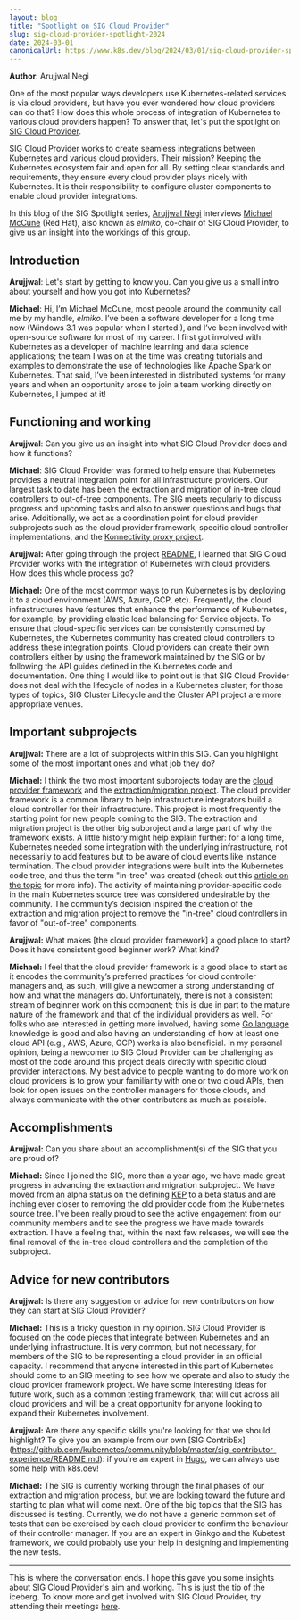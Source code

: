 ```yaml
---
layout: blog
title: "Spotlight on SIG Cloud Provider"
slug: sig-cloud-provider-spotlight-2024
date: 2024-03-01
canonicalUrl: https://www.k8s.dev/blog/2024/03/01/sig-cloud-provider-spotlight-2024/
---
```


**Author**: Arujjwal Negi

One of the most popular ways developers use Kubernetes-related services is via cloud providers, but
have you ever wondered how cloud providers can do that? How does this whole process of integration
of Kubernetes to various cloud providers happen? To answer that, let's put the spotlight on [SIG
Cloud Provider](https://github.com/kubernetes/community/blob/master/sig-cloud-provider/README.md).

SIG Cloud Provider works to create seamless integrations between Kubernetes and various cloud
providers. Their mission? Keeping the Kubernetes ecosystem fair and open for all. By setting clear
standards and requirements, they ensure every cloud provider plays nicely with Kubernetes. It is
their responsibility to configure cluster components to enable cloud provider integrations.

In this blog of the SIG Spotlight series, [Arujjwal Negi](https://twitter.com/arujjval) interviews
[Michael McCune](https://github.com/elmiko) (Red Hat), also known as _elmiko_, co-chair of SIG Cloud
Provider, to give us an insight into the workings of this group.

## Introduction

**Arujjwal**: Let's start by getting to know you. Can you give us a small intro about yourself and
how you got into Kubernetes?

**Michael**: Hi, I’m Michael McCune, most people around the community call me by my handle,
_elmiko_. I’ve been a software developer for a long time now (Windows 3.1 was popular when I
started!), and I’ve been involved with open-source software for most of my career. I first got
involved with Kubernetes as a developer of machine learning and data science applications; the team
I was on at the time was creating tutorials and examples to demonstrate the use of technologies like
Apache Spark on Kubernetes. That said, I’ve been interested in distributed systems for many years
and when an opportunity arose to join a team working directly on Kubernetes, I jumped at it!

## Functioning and working

**Arujjwal**: Can you give us an insight into what SIG Cloud Provider does and how it functions?

**Michael**: SIG Cloud Provider was formed to help ensure that Kubernetes provides a neutral
integration point for all infrastructure providers. Our largest task to date has been the extraction
and migration of in-tree cloud controllers to out-of-tree components. The SIG meets regularly to
discuss progress and upcoming tasks and also to answer questions and bugs that
arise. Additionally, we act as a coordination point for cloud provider subprojects such as the cloud
provider framework, specific cloud controller implementations, and the [Konnectivity proxy
project](https://kubernetes.io/docs/tasks/extend-kubernetes/setup-konnectivity/).


**Arujjwal:** After going through the project
[README](https://github.com/kubernetes/community/blob/master/sig-cloud-provider/README.md), I
learned that SIG Cloud Provider works with the integration of Kubernetes with cloud providers. How
does this whole process go?

**Michael:** One of the most common ways to run Kubernetes is by deploying it to a cloud environment
(AWS, Azure, GCP, etc). Frequently, the cloud infrastructures have features that enhance the
performance of Kubernetes, for example, by providing elastic load balancing for Service objects. To
ensure that cloud-specific services can be consistently consumed by Kubernetes, the Kubernetes
community has created cloud controllers to address these integration points. Cloud providers can
create their own controllers either by using the framework maintained by the SIG or by following
the API guides defined in the Kubernetes code and documentation. One thing I would like to point out
is that SIG Cloud Provider does not deal with the lifecycle of nodes in a Kubernetes cluster;
for those types of topics, SIG Cluster Lifecycle and the Cluster API project are more appropriate
venues.

## Important subprojects

**Arujjwal:** There are a lot of subprojects within this SIG. Can you highlight some of the most
important ones and what job they do?

**Michael:** I think the two most important subprojects today are the [cloud provider
framework](https://github.com/kubernetes/community/blob/master/sig-cloud-provider/README.md#kubernetes-cloud-provider)
and the [extraction/migration
project](https://github.com/kubernetes/community/blob/master/sig-cloud-provider/README.md#cloud-provider-extraction-migration). The
cloud provider framework is a common library to help infrastructure integrators build a cloud
controller for their infrastructure. This project is most frequently the starting point for new
people coming to the SIG. The extraction and migration project is the other big subproject and a
large part of why the framework exists. A little history might help explain further: for a long
time, Kubernetes needed some integration with the underlying infrastructure, not
necessarily to add features but to be aware of cloud events like instance termination. The cloud
provider integrations were built into the Kubernetes code tree, and thus the term "in-tree" was
created (check out this [article on the topic](https://kaslin.rocks/out-of-tree/) for more
info). The activity of maintaining provider-specific code in the main Kubernetes source tree was
considered undesirable by the community. The community’s decision inspired the creation of the
extraction and migration project to remove the "in-tree" cloud controllers in favor of
"out-of-tree" components.


**Arujjwal:** What makes [the cloud provider framework] a good place to start? Does it have consistent good beginner work? What
kind?

**Michael:** I feel that the cloud provider framework is a good place to start as it encodes the
community’s preferred practices for cloud controller managers and, as such, will give a newcomer a
strong understanding of how and what the managers do. Unfortunately, there is not a consistent
stream of beginner work on this component; this is due in part to the mature nature of the framework
and that of the individual providers as well. For folks who are interested in getting more involved,
having some [Go language](https://go.dev/) knowledge is good and also having an understanding of
how at least one cloud API (e.g., AWS, Azure, GCP) works is also beneficial. In my personal opinion,
being a newcomer to SIG Cloud Provider can be challenging as most of the code around this project
deals directly with specific cloud provider interactions. My best advice to people wanting to do
more work on cloud providers is to grow your familiarity with one or two cloud APIs, then look
for open issues on the controller managers for those clouds, and always communicate with the other
contributors as much as possible.

## Accomplishments

**Arujjwal:** Can you share about an accomplishment(s) of the SIG that you are proud of?

**Michael:** Since I joined the SIG, more than a year ago, we have made great progress in advancing
the extraction and migration subproject. We have moved from an alpha status on the defining
[KEP](https://github.com/kubernetes/enhancements/blob/master/keps/README.md) to a beta status and
are inching ever closer to removing the old provider code from the Kubernetes source tree. I've been
really proud to see the active engagement from our community members and to see the progress we have
made towards extraction. I have a feeling that, within the next few releases, we will see the final
removal of the in-tree cloud controllers and the completion of the subproject.

## Advice for new contributors

**Arujjwal:** Is there any suggestion or advice for new contributors on how they can start at SIG
Cloud Provider?

**Michael:** This is a tricky question in my opinion. SIG Cloud Provider is focused on the code
pieces that integrate between Kubernetes and an underlying infrastructure. It is very common, but
not necessary, for members of the SIG to be representing a cloud provider in an official capacity. I
recommend that anyone interested in this part of Kubernetes should come to an SIG meeting to see how
we operate and also to study the cloud provider framework project. We have some interesting ideas
for future work, such as a common testing framework, that will cut across all cloud providers and
will be a great opportunity for anyone looking to expand their Kubernetes involvement.

**Arujjwal:** Are there any specific skills you're looking for that we should highlight? To give you
an example from our own [SIG ContribEx]
(https://github.com/kubernetes/community/blob/master/sig-contributor-experience/README.md):
if you're an expert in [Hugo](https://gohugo.io/), we can always use some help with k8s.dev!

**Michael:** The SIG is currently working through the final phases of our extraction and migration
process, but we are looking toward the future and starting to plan what will come next. One of the
big topics that the SIG has discussed is testing. Currently, we do not have a generic common set of
tests that can be exercised by each cloud provider to confirm the behaviour of their controller
manager. If you are an expert in Ginkgo and the Kubetest framework, we could probably use your help
in designing and implementing the new tests.

---

This is where the conversation ends. I hope this gave you some insights about SIG Cloud Provider's
aim and working. This is just the tip of the iceberg. To know more and get involved with SIG Cloud
Provider, try attending their meetings
[here](https://github.com/kubernetes/community/blob/master/sig-cloud-provider/README.md#meetings).
